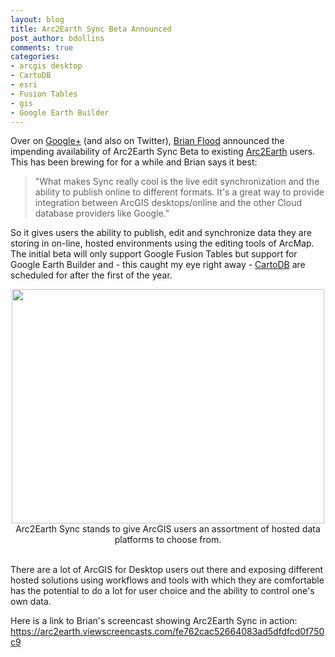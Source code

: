 ```yaml
---
layout: blog
title: Arc2Earth Sync Beta Announced
post_author: bdollins
comments: true
categories:
- arcgis desktop
- CartoDB
- esri
- Fusion Tables
- gis
- Google Earth Builder
---
```


Over on <a href="https://plus.google.com/112324940962843535547/posts/B9T9M1vPLCz">Google+</a> (and also on Twitter), <a href="http://twitter.com/bflood">Brian Flood</a> announced the impending availability of Arc2Earth Sync Beta to existing <a href="http://www.arc2earth.com">Arc2Earth</a> users. This has been brewing for for a while and Brian says it best:

<blockquote>
"What makes Sync really cool is the live edit synchronization and the ability to publish online to different formats. It's a great way to provide integration between ArcGIS desktops/online and the other Cloud database providers like Google."
</blockquote>
<!--more-->

So it gives users the ability to publish, edit and synchronize data they are storing in on-line, hosted environments using the editing tools of ArcMap. The initial beta will only support Google Fusion Tables but support for Google Earth Builder and - this caught my eye right away - <a href="http://cartodb.com">CartoDB</a> are scheduled for after the first of the year.

<div style="text-align:center;"><img alt="" height="375" src="http://geobabble.files.wordpress.com/2011/11/assorted_donuts1.jpg" title="Choices, choices..." width="500" /><div style="text-align:center;font-size: 14px;">Arc2Earth Sync stands to give ArcGIS users an assortment of hosted data platforms to choose from.<br/><br/></div></div>

There are a lot of ArcGIS for Desktop users out there and exposing different hosted solutions using workflows and tools with which they are comfortable has the potential to do a lot for user choice and the ability to control one's own data.

Here is a link to Brian's screencast showing Arc2Earth Sync in action: <a href="https://arc2earth.viewscreencasts.com/fe762cac52664083ad5dfdfcd0f750c9">https://arc2earth.viewscreencasts.com/fe762cac52664083ad5dfdfcd0f750c9</a>